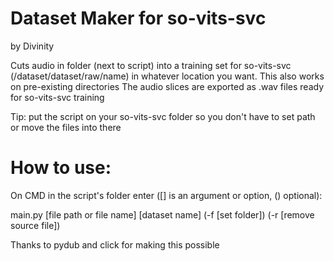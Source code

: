 # Dataset Maker for so-vits-svc
by Divinity

Cuts audio in folder (next to script) into
a training set for so-vits-svc (/dataset/dataset/raw/name)
in whatever location you want.
This also works on pre-existing directories
The audio slices are exported as .wav files ready for so-vits-svc training

Tip: put the script on your so-vits-svc folder so you don't have
to set path or move the files into there

# How to use:
On CMD in the script's folder enter ([] is an argument or option, () optional):

main.py [file path or file name] [dataset name] (-f [set folder]) (-r [remove source file])  

Thanks to pydub and click for making this possible
